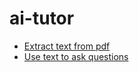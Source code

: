 # ai-tutor

* [Extract text from pdf](https://github.com/eniompw/ai-tutor/blob/main/pdf2txt.py)
* [Use text to ask questions](https://github.com/eniompw/ai-tutor/blob/main/txt2tutor.py)
